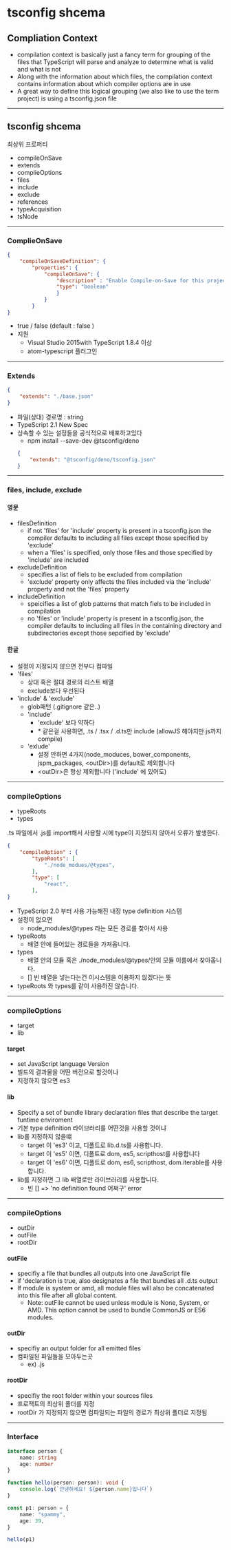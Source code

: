 

# tsconfig shcema

## Compliation Context
- compilation context is basically just a fancy term for grouping of the files that TypeScript will parse and analyze to determine what is valid and what is not
- Along with the information about which files, the compilation context contains information about which compiler options are in use
- A great way to define this logical grouping (we also like to use the term project) is using a tsconfig.json file

---

## tsconfig shcema
최상위 프로퍼티
- compileOnSave
- extends
- complieOptions
- files
- include
- exclude
- references
- typeAcquisition
- tsNode

---

### ComplieOnSave
```json
{
    "compileOnSaveDefinition": {
        "properties": {
            "compileOnSave": {
                "description" : "Enable Compile-on-Save for this project.",
                "type": "boolean"
                }
            }
        }
}

```
- true / false (default : false )
- 지원 
    - Visual Studio 2015with TypeScript 1.8.4 이상
    - atom-typescript 플러그인 

---

### Extends
```json
{
    "extends": "./base.json"
}

```

- 파일(상대) 경로명 : string
- TypeScript 2.1 New Spec
- 상속할 수 있는 설정들을 공식적으로 배포하고있다
    - npm install --save-dev @tsconfig/deno
    ```json
    {
        "extends": "@tsconfig/deno/tsconfig.json"
    }
    ```

---

### files, include, exclude 
#### 영문
- filesDefinition 
    - if not 'files' for 'include' property is present in a tsconfig.json the compiler defaults to including all files except those specified by 'exclude'
    - when a 'files' is specified, only those files and those specified by 'include' are included
- excludeDefinition 
    - specifies a list of fiels to be excluded from compilation 
    - 'exclude' property only affects the files included via the 'include' property and not the 'files' property 
- includeDefinition 
    - speicifies a list of glob patterns that match fiels to be included in compilation
    - no 'files' or 'include' property is present in a tsconfig.json, the compiler defaults to including all files in the containing directory and subdirectories except those sepcified by 'exclude'
 
#### 한글
- 설정이 지정되지 않으면 전부다 컴파일
- 'files'
    - 상대 혹은 절대 경로의 리스트 배열
    - exclude보다 우선된다
- 'include' & 'exclude'
    - glob패턴 (.gitignore 같은..)
    - 'include'
        - 'exclude' 보다 약하다
        - \* 같은걸 사용하면, .ts / .tsx / .d.ts만 include (allowJS 해야지만 js까지 compile)
    - 'exlude'
        - 설정 안하면 4가지(node_moduces, bower_components, jspm_packages, \<outDir>)를 default로 제외합니다
        - \<outDir>은 항상 제외합니다 ('include' 에 있어도)

---

### compileOptions 
- typeRoots
- types

.ts 파일에서 .js를 import해서 사용할 시에 type이 지정되지 않아서 오류가 발생한다.

```json
{
    "compileOption" : {
        "typeRoots": [
            "./node_modues/@types",
        ],
        "type": [
            "react",
        ],
}
```

- TypeScript 2.0 부터 사용 가능해진 내장 type definition 시스템
- 설정이 없으면 
    - node_modules/@types 라는 모든 경로를 찾아서 사용
- typeRoots 
    - 배열 안에 들어있는 경로들을 가져옵니다.
- types
    - 배열 안의 모듈 혹은 ./node_modules/@types/안의 모듈 이름에서 찾아옵니다.
    - [] 빈 배열을 넣는다는건 이시스템을 이용하지 않겠다는 뜻
- typeRoots 와 types를 같이 사용하진 않습니다.

---

### compileOptions 
- target
- lib

#### target
- set JavaScript language Version
- 빌드의 결과물을 어떤 버전으로 할것이냐 
- 지정하지 않으면 es3


#### lib 
- Specify a set of bundle library declaration files that describe the target funtime enviroment
- 기본 type definition 라이브러리를 어떤것을 사용할 것이냐 
- lib를 지정하지 않을떄
    - target 이 'es3' 이고, 디폴트로 lib.d.ts를 사용합니다.
    - target 이 'es5' 이면, 디폴트로 dom, es5, scripthost를 사용합니다 
    - target 이 'es6' 이면, 디폴트로 dom, es6, scripthost,  dom.iterable를 사용합니다.
- lib를 지정하면 그 lib 배열로만 라이브러리를 사용합니다. 
    - 빈 [] => 'no definition found 어쩌구'  error 

---

### compileOptions 
- outDir
- outFile
- rootDir 

#### outFile
- specifiy a file that bundles all outputs into one JavaScript file
- if 'declaration is true, also designates a file that bundles all .d.ts output
- If module is system or amd, all module files will also be concatenated into this file after all global content.
    - Note: outFile cannot be used unless module is None, System, or AMD. This option cannot be used to bundle CommonJS or ES6 modules.

#### outDir 
- specifiy an output folder for all emitted files 
- 컴파일된 파일들을 모아두는곳 
    - ex) .js

#### rootDir
- specifiy the root folder within your sources files 
- 프로잭트의 최상위 폴더를 지정
- rootDir 가 지정되지 않으면 컴파일되는 파일의  경로가 최상위 폴더로 지정됨

--- 

### Interface 

```ts
interface person {
    name: string
    age: number
}

function hello(person: person): void {
    console.log(`안녕하세요! ${person.name}입니다`)
}

const p1: person = {
    name: "spammy",
    age: 39,
}

hello(p1)
```
